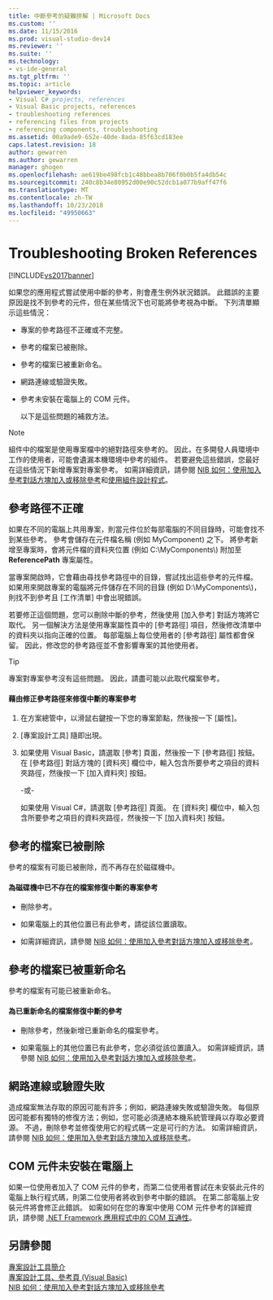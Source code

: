 ```yaml
---
title: 中斷參考的疑難排解 | Microsoft Docs
ms.custom: ''
ms.date: 11/15/2016
ms.prod: visual-studio-dev14
ms.reviewer: ''
ms.suite: ''
ms.technology:
- vs-ide-general
ms.tgt_pltfrm: ''
ms.topic: article
helpviewer_keywords:
- Visual C# projects, references
- Visual Basic projects, references
- troubleshooting references
- referencing files from projects
- referencing components, troubleshooting
ms.assetid: 00a9ade9-652e-40de-8ada-85f63cd183ee
caps.latest.revision: 18
author: gewarren
ms.author: gewarren
manager: ghogen
ms.openlocfilehash: ae619be498fcb1c48bbea8b706f0b0b5fa4db54c
ms.sourcegitcommit: 240c8b34e80952d00e90c52dcb1a077b9aff47f6
ms.translationtype: MT
ms.contentlocale: zh-TW
ms.lasthandoff: 10/23/2018
ms.locfileid: "49950663"
---
```

# <a name="troubleshooting-broken-references"></a>Troubleshooting Broken References
[!INCLUDE[vs2017banner](../includes/vs2017banner.md)]

如果您的應用程式嘗試使用中斷的參考，則會產生例外狀況錯誤。 此錯誤的主要原因是找不到參考的元件，但在某些情況下也可能將參考視為中斷。 下列清單顯示這些情況：  
  
- 專案的參考路徑不正確或不完整。  
  
- 參考的檔案已被刪除。  
  
- 參考的檔案已被重新命名。  
  
- 網路連線或驗證失敗。  
  
- 參考未安裝在電腦上的 COM 元件。  
  
  以下是這些問題的補救方法。  
  
> [!NOTE]
>  組件中的檔案是使用專案檔中的絕對路徑來參考的。 因此，在多開發人員環境中工作的使用者，可能會遺漏本機環境中參考的組件。 若要避免這些錯誤，您最好在這些情況下新增專案對專案參考。 如需詳細資訊，請參閱 [NIB 如何：使用加入參考對話方塊加入或移除參考](http://msdn.microsoft.com/en-us/3bd75d61-f00c-47c0-86a2-dd1f20e231c9)和[使用組件設計程式](http://msdn.microsoft.com/library/25918b15-701d-42c7-95fc-c290d08648d6)。  
  
## <a name="reference-path-is-incorrect"></a>參考路徑不正確  
 如果在不同的電腦上共用專案，則當元件位於每部電腦的不同目錄時，可能會找不到某些參考。 參考會儲存在元件檔名稱 (例如 MyComponent) 之下。 將參考新增至專案時，會將元件檔的資料夾位置 (例如 C:\MyComponents\\) 附加至 **ReferencePath** 專案屬性。  
  
 當專案開啟時，它會藉由尋找參考路徑中的目錄，嘗試找出這些參考的元件檔。 如果用來開啟專案的電腦將元件儲存在不同的目錄 (例如 D:\MyComponents\\)，則找不到參考且 [工作清單] 中會出現錯誤。  
  
 若要修正這個問題，您可以刪除中斷的參考，然後使用 [加入參考] 對話方塊將它取代。 另一個解決方法是使用專案屬性頁中的 [參考路徑] 項目，然後修改清單中的資料夾以指向正確的位置。 每部電腦上每位使用者的 [參考路徑] 屬性都會保留。 因此，修改您的參考路徑並不會影響專案的其他使用者。  
  
> [!TIP]
>  專案對專案參考沒有這些問題。 因此，請盡可能以此取代檔案參考。  
  
#### <a name="to-fix-a-broken-project-reference-by-correcting-the-reference-path"></a>藉由修正參考路徑來修復中斷的專案參考  
  
1.  在方案總管中，以滑鼠右鍵按一下您的專案節點，然後按一下 [屬性]。  
  
2.  [專案設計工具] 隨即出現。  
  
3.  如果使用 Visual Basic，請選取 [參考] 頁面，然後按一下 [參考路徑] 按鈕。 在 [參考路徑] 對話方塊的 [資料夾] 欄位中，輸入包含所要參考之項目的資料夾路徑，然後按一下 [加入資料夾] 按鈕。  
  
     -或-  
  
     如果使用 Visual C#，請選取 [參考路徑] 頁面。 在 [資料夾] 欄位中，輸入包含所要參考之項目的資料夾路徑，然後按一下 [加入資料夾] 按鈕。  
  
## <a name="referenced-file-has-been-deleted"></a>參考的檔案已被刪除  
 參考的檔案有可能已被刪除，而不再存在於磁碟機中。  
  
#### <a name="to-fix-a-broken-project-reference-for-a-file-that-no-longer-exists-on-your-drive"></a>為磁碟機中已不存在的檔案修復中斷的專案參考  
  
-   刪除參考。  
  
-   如果電腦上的其他位置已有此參考，請從該位置讀取。  
  
-   如需詳細資訊，請參閱 [NIB 如何：使用加入參考對話方塊加入或移除參考](http://msdn.microsoft.com/en-us/3bd75d61-f00c-47c0-86a2-dd1f20e231c9)。  
  
## <a name="referenced-file-has-been-renamed"></a>參考的檔案已被重新命名  
 參考的檔案有可能已被重新命名。  
  
#### <a name="to-fix-a-broken-reference-for-a-file-that-has-been-renamed"></a>為已重新命名的檔案修復中斷的參考  
  
-   刪除參考，然後新增已重新命名的檔案參考。  
  
-   如果電腦上的其他位置已有此參考，您必須從該位置讀入。 如需詳細資訊，請參閱 [NIB 如何：使用加入參考對話方塊加入或移除參考](http://msdn.microsoft.com/en-us/3bd75d61-f00c-47c0-86a2-dd1f20e231c9)。  
  
## <a name="network-connection-or-authentication-has-failed"></a>網路連線或驗證失敗  
 造成檔案無法存取的原因可能有許多；例如，網路連線失敗或驗證失敗。 每個原因可能都有獨特的修復方法；例如，您可能必須連絡本機系統管理員以存取必要資源。 不過，刪除參考並修復使用它的程式碼一定是可行的方法。 如需詳細資訊，請參閱 [NIB 如何：使用加入參考對話方塊加入或移除參考](http://msdn.microsoft.com/en-us/3bd75d61-f00c-47c0-86a2-dd1f20e231c9)。  
  
## <a name="com-component-is-not-installed-on-computer"></a>COM 元件未安裝在電腦上  
 如果一位使用者加入了 COM 元件的參考，而第二位使用者嘗試在未安裝此元件的電腦上執行程式碼，則第二位使用者將收到參考中斷的錯誤。 在第二部電腦上安裝元件將會修正此錯誤。 如需如何在您的專案中使用 COM 元件參考的詳細資訊，請參閱 [.NET Framework 應用程式中的 COM 互通性](http://msdn.microsoft.com/library/f5a72143-c268-4dff-a019-974ad940e17d)。  
  
## <a name="see-also"></a>另請參閱  
 [專案設計工具簡介](http://msdn.microsoft.com/en-us/898dd854-c98d-430c-ba1b-a913ce3c73d7)   
 [專案設計工具、參考頁 (Visual Basic)](../ide/reference/references-page-project-designer-visual-basic.md)   
 [NIB 如何：使用加入參考對話方塊加入或移除參考](http://msdn.microsoft.com/en-us/3bd75d61-f00c-47c0-86a2-dd1f20e231c9)



